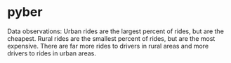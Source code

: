 # pyber
Data observations:
Urban rides are the largest percent of rides, but are the cheapest.
Rural rides are the smallest percent of rides, but are the most expensive.
There are far more rides to drivers in rural areas and more drivers to rides in urban areas.